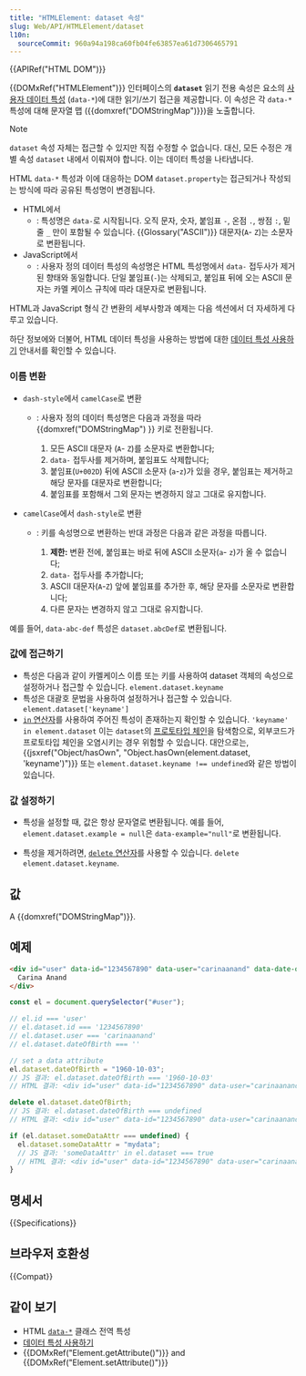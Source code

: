 ```yaml
---
title: "HTMLElement: dataset 속성"
slug: Web/API/HTMLElement/dataset
l10n:
  sourceCommit: 960a94a198ca60fb04fe63857ea61d7306465791
---
```


{{APIRef("HTML DOM")}}

{{DOMxRef("HTMLElement")}} 인터페이스의 **`dataset`** 읽기 전용 속성은
요소의 [사용자 데이터 특성](/ko/docs/Web/HTML/Reference/Global_attributes/data-*)
(`data-*`)에 대한 읽기/쓰기 접근을 제공합니다. 이 속성은 각 `data-*` 특성에 대해 문자열 맵
({{domxref("DOMStringMap")}})을 노출합니다.

> [!NOTE]  
> `dataset` 속성 자체는 접근할 수 있지만 직접 수정할 수 없습니다.
> 대신, 모든 수정은 개별 속성 `dataset` 내에서 이뤄져야 합니다.
> 이는 데이터 특성을 나타냅니다.

HTML `data-*` 특성과 이에 대응하는 DOM
`dataset.property`는 접근되거나 작성되는 방식에 따라
공유된 특성명이 변경됩니다.

- HTML에서
  - : 특성명은 `data-`로 시작됩니다. 오직 문자,
    숫자, 붙임표 `-`, 온점 `.`, 쌍점 `:`,
    밑줄 `_` 만이 포함될 수 있습니다. {{Glossary("ASCII")}} 대문자(`A`-
    `Z`)는 소문자로 변환됩니다.
- JavaScript에서
  - : 사용자 정의 데이터 특성의 속성명은 HTML 특성명에서
    `data-` 접두사가 제거된 향태와 동일합니다. 단일 붙임표(`-`)는 삭제되고, 붙임표 뒤에 오는 ASCII
    문자는 카멜 케이스 규칙에 따라 대문자로 변환됩니다.

HTML과 JavaScript 형식 간 변환의 세부사항과 예제는 다음 섹션에서 더 자세하게 다루고 있습니다.

하단 정보에와 더불어, HTML 데이터 특성을 사용하는 방법에 대한
[데이터 특성 사용하기](/ko/docs/Learn_web_development/Howto/Solve_HTML_problems/Use_data_attributes) 안내서를 확인할 수 있습니다.

### 이름 변환

- `dash-style`에서 `camelCase`로 변환

  - : 사용자 정의 데이터 특성명은 다음과 과정을 따라
    {{domxref("DOMStringMap") }} 키로 전환됩니다.

    1. 모든 ASCII 대문자 (`A`-
       `Z`)를 소문자로 변환합니다;
    2. `data-` 접두사를 제거하며, 붙임표도 삭제합니다;
    3. 붙임표(`U+002D`) 뒤에 ASCII 소문자
       (`a`-`z`)가 있을 경우, 붙임표는 제거하고 해당 문자를 대문자로 변환합니다;
    4. 붙임표를 포함해서 그외 문자는 변경하지 않고 그대로 유지합니다.

- `camelCase`에서 `dash-style`로 변환

  - : 키를 속성명으로 변환하는 반대 과정은
    다음과 같은 과정을 따릅니다.

    1. **제한:** 변환 전에, 붙임표는
       바로 뒤에 ASCII 소문자(`a`-
       `z`)가 올 수 없습니다;
    2. `data-` 접두사를 추가합니다;
    3. ASCII 대문자(`A`-`Z`) 앞에 붙임표를 추가한 후,
       해당 문자를 소문자로 변환합니다;
    4. 다른 문자는 변경하지 않고 그대로 유지합니다.

예를 들어, `data-abc-def` 특성은
`dataset.abcDef`로 변환됩니다.

### 값에 접근하기

- 특성은 다음과 같이 카멜케이스 이름 또는 키를 사용하여 dataset 객체의 속성으로
  설정하거나 접근할 수 있습니다. `element.dataset.keyname`
- 특성은 대괄호 문법을 사용하여 설정하거나 접근할 수 있습니다.
  `element.dataset['keyname']`
- [`in` 연산자](/ko/docs/Web/JavaScript/Reference/Operators/in)를 사용하여 주어진
  특성이 존재하는지 확인할 수 있습니다.
  `'keyname' in element.dataset` 이는 `dataset`의 [프로토타입 체인](/ko/docs/Web/JavaScript/Guide/Inheritance_and_the_prototype_chain)을 탐색함으로, 외부코드가 프로토타입 체인을 오염시키는 경우 위험할 수 있습니다. 대안으로는, {{jsxref("Object/hasOwn", "Object.hasOwn(element.dataset, 'keyname')")}} 또는 `element.dataset.keyname !== undefined`와 같은 방법이 있습니다.

### 값 설정하기

- 특성을 설정할 때, 값은 항상 문자열로 변환됩니다.
  예를 들어, `element.dataset.example = null`은
  `data-example="null"`로 변환됩니다.

- 특성을 제거하려면, [`delete` 연산자](/ko/docs/Web/JavaScript/Reference/Operators/delete)를 사용할 수 있습니다. `delete element.dataset.keyname`.

## 값

A {{domxref("DOMStringMap")}}.

## 예제

```html
<div id="user" data-id="1234567890" data-user="carinaanand" data-date-of-birth>
  Carina Anand
</div>
```

```js
const el = document.querySelector("#user");

// el.id === 'user'
// el.dataset.id === '1234567890'
// el.dataset.user === 'carinaanand'
// el.dataset.dateOfBirth === ''

// set a data attribute
el.dataset.dateOfBirth = "1960-10-03";
// JS 결과: el.dataset.dateOfBirth === '1960-10-03'
// HTML 결과: <div id="user" data-id="1234567890" data-user="carinaanand" data-date-of-birth="1960-10-03">Carina Anand</div>

delete el.dataset.dateOfBirth;
// JS 결과: el.dataset.dateOfBirth === undefined
// HTML 결과: <div id="user" data-id="1234567890" data-user="carinaanand">Carina Anand</div>

if (el.dataset.someDataAttr === undefined) {
  el.dataset.someDataAttr = "mydata";
  // JS 결과: 'someDataAttr' in el.dataset === true
  // HTML 결과: <div id="user" data-id="1234567890" data-user="carinaanand" data-some-data-attr="mydata">Carina Anand</div>
}
```

## 명세서

{{Specifications}}

## 브라우저 호환성

{{Compat}}

## 같이 보기

- HTML [`data-*`](/ko/docs/Web/HTML/Reference/Global_attributes/data-*) 클래스
  전역 특성
- [데이터 특성 사용하기](/ko/docs/Learn_web_development/Howto/Solve_HTML_problems/Use_data_attributes)
- {{DOMxRef("Element.getAttribute()")}} and {{DOMxRef("Element.setAttribute()")}}
